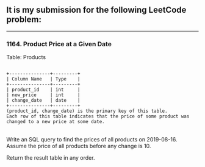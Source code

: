 ## It is my submission for the following LeetCode problem:

---

### 1164. Product Price at a Given Date

Table: Products

<code>
+---------------+---------+
| Column Name   | Type    |
+---------------+---------+
| product_id    | int     |
| new_price     | int     |
| change_date   | date    |
+---------------+---------+
(product_id, change_date) is the primary key of this table.
Each row of this table indicates that the price of some product was changed to a new price at some date.
</code><br>

Write an SQL query to find the prices of all products on 2019-08-16. Assume the price of all products before any change is 10.

Return the result table in any order.
